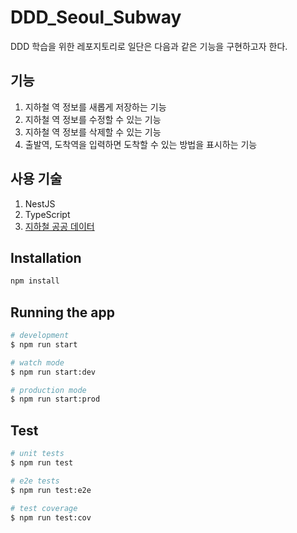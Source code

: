 # DDD_Seoul_Subway

DDD 학습을 위한 레포지토리로 일단은 다음과 같은 기능을 구현하고자 한다.

## 기능

1. 지하철 역 정보를 새롭게 저장하는 기능
2. 지하철 역 정보를 수정할 수 있는 기능
3. 지하철 역 정보를 삭제할 수 있는 기능
4. 출발역, 도착역을 입력하면 도착할 수 있는 방법을 표시하는 기능

## 사용 기술

1. NestJS
2. TypeScript
3. [지하철 공공 데이터](http://data.seoul.go.kr/dataList/OA-15442/S/1/datasetView.do)

## Installation

```bash
npm install
```

## Running the app

```bash
# development
$ npm run start

# watch mode
$ npm run start:dev

# production mode
$ npm run start:prod
```

## Test

```bash
# unit tests
$ npm run test

# e2e tests
$ npm run test:e2e

# test coverage
$ npm run test:cov
```
